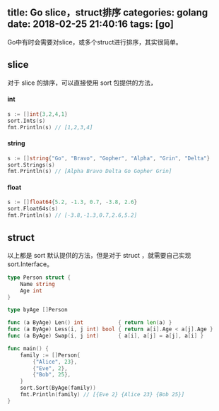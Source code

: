 title: Go slice，struct排序
categories: golang
date: 2018-02-25 21:40:16
tags:  [go]
---

Go中有时会需要对slice，或多个struct进行排序，其实很简单。

## slice
对于 slice 的排序，可以直接使用 sort 包提供的方法，

#### int
```Go
s := []int{3,2,4,1}
sort.Ints(s)
fmt.Println(s) // [1,2,3,4]
```

#### string
```Go
s := []string{"Go", "Bravo", "Gopher", "Alpha", "Grin", "Delta"}
sort.Strings(s)
fmt.Println(s) // [Alpha Bravo Delta Go Gopher Grin]
```

#### float
```GO
s := []float64{5.2, -1.3, 0.7, -3.8, 2.6} 
sort.Float64s(s)
fmt.Println(s) // [-3.8,-1.3,0.7,2.6,5.2]
```

## struct

以上都是 sort 默认提供的方法，但是对于 struct ，就需要自己实现 sort.Interface。

```Go
type Person struct {
	Name string
	Age int
}

type byAge []Person

func (a ByAge) Len() int           { return len(a) }
func (a ByAge) Less(i, j int) bool { return a[i].Age < a[j].Age }
func (a ByAge) Swap(i, j int)      { a[i], a[j] = a[j], a[i] }

func main() {
    family := []Person{
        {"Alice", 23},
        {"Eve", 2},
        {"Bob", 25},
    }
    sort.Sort(ByAge(family))
    fmt.Println(family) // [{Eve 2} {Alice 23} {Bob 25}]
}
```